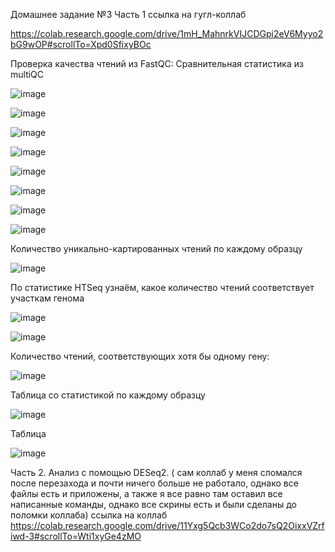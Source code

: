 Домашнее задание №3
Часть 1 
ссылка на гугл-коллаб 

https://colab.research.google.com/drive/1mH_MahnrkVIJCDGpi2eV6Myyo2bG9wOP#scrollTo=Xpd0SfixyBOc

Проверка качества чтений из FastQC: Сравнительная статистика из multiQC

![image](https://user-images.githubusercontent.com/43177979/144498736-fc776418-13e6-44fa-b03d-65db2904e60c.png)

![image](https://user-images.githubusercontent.com/43177979/144613730-a99a6043-3eac-4d14-aecf-b81c81f5a217.png)


![image](https://user-images.githubusercontent.com/43177979/144613832-ef8ce050-3076-4c1e-a0f7-9c7c2ec22362.png)

![image](https://user-images.githubusercontent.com/43177979/144613918-ab1a246e-242b-4078-9839-c3b1d0a82792.png)

![image](https://user-images.githubusercontent.com/43177979/144613991-6a7aa450-e743-49b7-8a0e-f25d49719f9e.png)

![image](https://user-images.githubusercontent.com/43177979/144614056-4150bd24-8a5c-42fa-af5d-fac75f222e79.png)

![image](https://user-images.githubusercontent.com/43177979/144614101-9792abe2-f931-48c1-8fbb-54440a5ebaf2.png)

![image](https://user-images.githubusercontent.com/43177979/144614198-02c40678-3d11-40b8-9566-284df221508e.png)

Количество уникально-картированных чтений по каждому образцу

![image](https://user-images.githubusercontent.com/43177979/144614435-d590e042-adb7-4923-a120-64038e28e0a8.png)

По статистике HTSeq узнаём, какое количество чтений соответствует участкам генома

![image](https://user-images.githubusercontent.com/43177979/144619428-7607f3f1-dd2c-465d-8c9f-3579301ec6b1.png)

![image](https://user-images.githubusercontent.com/43177979/144619506-6f452244-a5e8-434d-9aab-b7898aa0fcda.png)

 Количество чтений, соответствующих хотя бы одному гену:
 
 ![image](https://user-images.githubusercontent.com/43177979/144620195-5dbdff36-dd88-4415-b7e1-f258b8ff66e1.png)
 
 Таблица со статистикой по каждому образцу
 
 ![image](https://user-images.githubusercontent.com/43177979/144620631-cf4e81e5-b230-444a-a8c1-5f1b7e5ca5d4.png)

Таблица 

![image](https://user-images.githubusercontent.com/43177979/144620791-e553ea72-fd5e-4665-98e1-e5f9aaff1433.png)


Часть 2.  Анализ с помощью DESeq2.
( сам коллаб у меня сломался после перезахода и почти ничего больше не работало, однако все файлы есть и приложены, а также я все равно там оставил все написанные команды, однако все скрины есть и были сделаны до поломки коллаба)
ссылка на коллаб
https://colab.research.google.com/drive/11Yxg5Qcb3WCo2do7sQ2OixxVZrfiwd-3#scrollTo=Wti1xyGe4zMO


